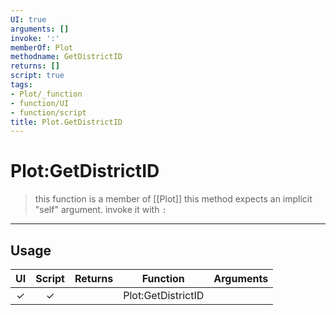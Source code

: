 ```yaml
---
UI: true
arguments: []
invoke: ':'
memberOf: Plot
methodname: GetDistrictID
returns: []
script: true
tags:
- Plot/_function
- function/UI
- function/script
title: Plot.GetDistrictID
---
```

# Plot:GetDistrictID
> this function is a member of [[Plot]]
> this method expects an implicit "self" argument. invoke it with `:`
-----
## Usage
|  UI | Script | Returns | Function | Arguments |
|:---:|:------:|-------:|:--------:|:---------|
|✓|✓||Plot:GetDistrictID||
